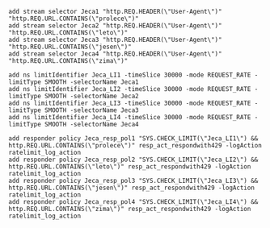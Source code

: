 `add stream selector Jeca1 "http.REQ.HEADER(\"User-Agent\")" "http.REQ.URL.CONTAINS(\"prolece\")"`  
`add stream selector Jeca2 "http.REQ.HEADER(\"User-Agent\")" "http.REQ.URL.CONTAINS(\"leto\")"`  
`add stream selector Jeca3 "http.REQ.HEADER(\"User-Agent\")" "http.REQ.URL.CONTAINS(\"jesen\")"`  
`add stream selector Jeca4 "http.REQ.HEADER(\"User-Agent\")" "http.REQ.URL.CONTAINS(\"zima\")"`  

`add ns limitIdentifier Jeca_LI1 -timeSlice 30000 -mode REQUEST_RATE -limitType SMOOTH -selectorName Jeca1`  
`add ns limitIdentifier Jeca_LI2 -timeSlice 30000 -mode REQUEST_RATE -limitType SMOOTH -selectorName Jeca2`  
`add ns limitIdentifier Jeca_LI3 -timeSlice 30000 -mode REQUEST_RATE -limitType SMOOTH -selectorName Jeca3`  
`add ns limitIdentifier Jeca_LI4 -timeSlice 30000 -mode REQUEST_RATE -limitType SMOOTH -selectorName Jeca4`  

`add responder policy Jeca_resp_pol1 "SYS.CHECK_LIMIT(\"Jeca_LI1\") && http.REQ.URL.CONTAINS(\"prolece\")" resp_act_respondwith429 -logAction ratelimit_log_action`  
`add responder policy Jeca_resp_pol2 "SYS.CHECK_LIMIT(\"Jeca_LI2\") && http.REQ.URL.CONTAINS(\"leto\")" resp_act_respondwith429 -logAction ratelimit_log_action`  
`add responder policy Jeca_resp_pol3 "SYS.CHECK_LIMIT(\"Jeca_LI3\") && http.REQ.URL.CONTAINS(\"jesen\")" resp_act_respondwith429 -logAction ratelimit_log_action`  
`add responder policy Jeca_resp_pol4 "SYS.CHECK_LIMIT(\"Jeca_LI4\") && http.REQ.URL.CONTAINS(\"zima\")" resp_act_respondwith429 -logAction ratelimit_log_action`  
